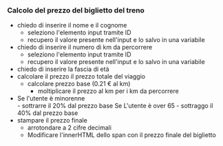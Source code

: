 ### Calcolo del prezzo del biglietto del treno

- chiedo di inserire il nome e il cognome
    - seleziono l'elemento input tramite ID
    - recupero il valore presente nell'input e lo salvo in una variabile
- chiedo di inserire il numero di km da percorrere
    - seleziono l'elemento input tramite ID
    - recupero il valore presente nell'input e lo salvo in una variabile
- chiedo di inserire la fascia di età
- calcolare il prezzo il prezzo totale del viaggio
    - calcolare prezzo base (0.21 € al km)
        - moltiplicare il prezzo al km per i km da percorrere
- Se l'utente è minorenne         
        - sottrarre il 20% dal prezzo base
 Se L'utente è over 65
        - sottraggo il 40% dal prezzo base 
- stampare il prezzo finale  
    - arrotondare a 2 cifre decimali
    - Modificare l'innerHTML dello span con il prezzo finale del biglietto    
